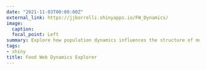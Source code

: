 ```yaml
---
date: "2021-11-03T00:00:00Z"
external_link: https://jjborrelli.shinyapps.io/FW_Dynamics/
image:
  caption: 
  focal_point: Left
summary: Explore how population dynamics influences the structure of model food webs
tags:
- shiny
title: Food Web Dynamics Explorer
---
```

